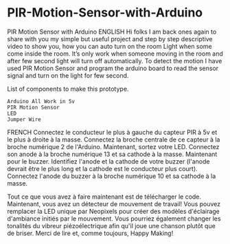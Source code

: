 # PIR-Motion-Sensor-with-Arduino
PIR Motion Sensor with Arduino
ENGLISH
Hi folks I am back ones again to share with you my simple but useful project and step by step descriptive video to show you, how you can auto turn on the room Light when some come inside the room. It’s only work when someone moving in the room and after few second light will turn off automatically. To detect the motion I have used PIR Motion Sensor and program the arduino board to read the sensor signal and turn on the light for few second.

 

List of components to make this prototype.

    Arduino All Work in 5v
    PIR Motion Sensor
    LED
    Jumper Wire











FRENCH 
Connectez le conducteur le plus à gauche du capteur PIR à 5v et le plus à droite à la masse. Connectez la broche centrale de ce capteur à la broche numérique 2 de l'Arduino.
Maintenant, sortez votre LED. Connectez son anode à la broche numérique 13 et sa cathode à la masse.
Maintenant pour le buzzer. Identifiez l'anode et la cathode de votre buzzer (l'anode devrait être le plus long et la cathode est le conducteur plus court). Connectez l'anode du buzzer à la broche numérique 10 et sa cathode à la masse.

Tout ce que vous avez à faire maintenant est de télécharger le code. Maintenant, vous avez un détecteur de mouvement de travail! Vous pouvez remplacer la LED unique par Neopixels pour créer des modèles d'éclairage d'ambiance initiés par le mouvement. Vous pourriez également changer les tonalités du vibreur piézoélectrique afin qu'il joue une chanson plutôt que de briser. Merci de lire et, comme toujours, Happy Making!
